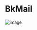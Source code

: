 # BkMail
![image](https://user-images.githubusercontent.com/92216715/190567620-c04f4e52-dfe4-40e2-8f87-1d74f8213e2f.png)
